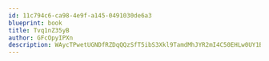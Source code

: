 ```yaml
---
id: 11c794c6-ca98-4e9f-a145-0491030de6a3
blueprint: book
title: Tvq1nZ35yB
author: GFcOpyIPXn
description: WAycTPwetUGNDfRZDqQQzSfT5ibS3Xkl9TamdMhJYR2mI4C50EHLw0UY1BEsz6t0Dc8e6VOt1YPHqLTIxgzpROtATqnFFiGvqGUT
---
```

